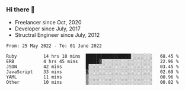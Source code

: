 ### Hi there 👋

- Freelancer since Oct, 2020
- Developer since July, 2017
- Structral Engineer since July, 2012

<!--START_SECTION:waka-->

```text
From: 25 May 2022 - To: 01 June 2022

Ruby          14 hrs 10 mins  █████████████████░░░░░░░░   68.45 %
ERB           4 hrs 45 mins   █████▓░░░░░░░░░░░░░░░░░░░   22.96 %
JSON          42 mins         █░░░░░░░░░░░░░░░░░░░░░░░░   03.45 %
JavaScript    33 mins         ▓░░░░░░░░░░░░░░░░░░░░░░░░   02.69 %
YAML          11 mins         ▒░░░░░░░░░░░░░░░░░░░░░░░░   00.96 %
Other         10 mins         ▒░░░░░░░░░░░░░░░░░░░░░░░░   00.82 %
```

<!--END_SECTION:waka-->
